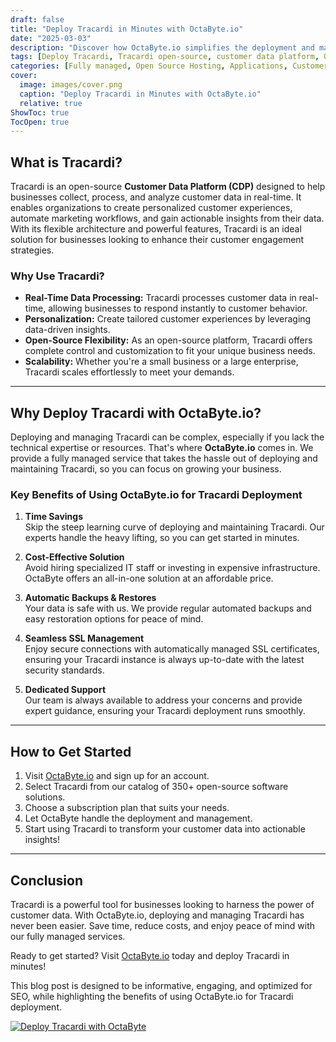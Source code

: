 ```yaml
---
draft: false
title: "Deploy Tracardi in Minutes with OctaByte.io"
date: "2025-03-03"
description: "Discover how OctaByte.io simplifies the deployment and management of Tracardi, an open-source customer data platform (CDP). Learn why Tracardi is a game-changer for businesses and how OctaByte's fully managed services save you time, money, and effort."
tags: [Deploy Tracardi, Tracardi open-source, customer data platform, OctaByte, managed Tracardi, open-source software deployment, automated backups, SSL management, cost-effective CDP, Tracardi support]
categories: [Fully managed, Open Source Hosting, Applications, Customer Support]
cover:
  image: images/cover.png
  caption: "Deploy Tracardi in Minutes with OctaByte.io"
  relative: true
ShowToc: true
TocOpen: true
---
```



## What is Tracardi?

Tracardi is an open-source **Customer Data Platform (CDP)** designed to help businesses collect, process, and analyze customer data in real-time. It enables organizations to create personalized customer experiences, automate marketing workflows, and gain actionable insights from their data. With its flexible architecture and powerful features, Tracardi is an ideal solution for businesses looking to enhance their customer engagement strategies.

### Why Use Tracardi?

- **Real-Time Data Processing:** Tracardi processes customer data in real-time, allowing businesses to respond instantly to customer behavior.
- **Personalization:** Create tailored customer experiences by leveraging data-driven insights.
- **Open-Source Flexibility:** As an open-source platform, Tracardi offers complete control and customization to fit your unique business needs.
- **Scalability:** Whether you're a small business or a large enterprise, Tracardi scales effortlessly to meet your demands.

---

## Why Deploy Tracardi with OctaByte.io?

Deploying and managing Tracardi can be complex, especially if you lack the technical expertise or resources. That's where **OctaByte.io** comes in. We provide a fully managed service that takes the hassle out of deploying and maintaining Tracardi, so you can focus on growing your business.

### Key Benefits of Using OctaByte.io for Tracardi Deployment

1. **Time Savings**  
   Skip the steep learning curve of deploying and maintaining Tracardi. Our experts handle the heavy lifting, so you can get started in minutes.

2. **Cost-Effective Solution**  
   Avoid hiring specialized IT staff or investing in expensive infrastructure. OctaByte offers an all-in-one solution at an affordable price.

3. **Automatic Backups & Restores**  
   Your data is safe with us. We provide regular automated backups and easy restoration options for peace of mind.

4. **Seamless SSL Management**  
   Enjoy secure connections with automatically managed SSL certificates, ensuring your Tracardi instance is always up-to-date with the latest security standards.

5. **Dedicated Support**  
   Our team is always available to address your concerns and provide expert guidance, ensuring your Tracardi deployment runs smoothly.

---

## How to Get Started

1. Visit [OctaByte.io](https://octabyte.io) and sign up for an account.  
2. Select Tracardi from our catalog of 350+ open-source software solutions.  
3. Choose a subscription plan that suits your needs.  
4. Let OctaByte handle the deployment and management.  
5. Start using Tracardi to transform your customer data into actionable insights!

---

## Conclusion

Tracardi is a powerful tool for businesses looking to harness the power of customer data. With OctaByte.io, deploying and managing Tracardi has never been easier. Save time, reduce costs, and enjoy peace of mind with our fully managed services.  

Ready to get started? Visit [OctaByte.io](https://octabyte.io) today and deploy Tracardi in minutes!
 

This blog post is designed to be informative, engaging, and optimized for SEO, while highlighting the benefits of using OctaByte.io for Tracardi deployment.

[![Deploy Tracardi with OctaByte](/images/deploy-on-octabyte.png)](https://octabyte.io/fully-managed-open-source-services/applications/customer-support/tracardi)